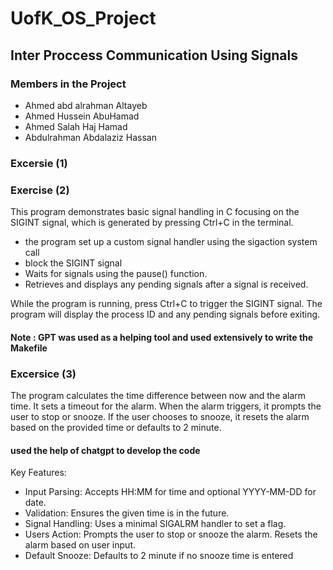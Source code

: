 # UofK_OS_Project

## Inter Proccess Communication Using Signals

### Members in the Project

- Ahmed abd alrahman Altayeb
- Ahmed Hussein AbuHamad
- Ahmed Salah Haj Hamad
- Abdulrahman Abdalaziz Hassan

### Excersie (1)

### Exercise (2)

This program demonstrates basic signal handling in C focusing on the SIGINT signal, which is generated by pressing Ctrl+C in the terminal.

- the program set up a custom signal handler using the sigaction system call
- block the SIGINT signal
- Waits for signals using the pause() function.
- Retrieves and displays any pending signals after a signal is received.

While the program is running, press Ctrl+C to trigger the SIGINT signal. The program will display the process ID and any pending signals before exiting.

#### Note : GPT was used as a helping tool and used extensively to write the Makefile

### Excersice (3)

The program calculates the time difference between now and the alarm time.
It sets a timeout for the alarm.
When the alarm triggers, it prompts the user to stop or snooze.
If the user chooses to snooze, it resets the alarm based on the provided time or defaults to 2 minute.

#### used the help of chatgpt to develop the code

Key Features:

- Input Parsing:
  Accepts HH:MM for time and optional YYYY-MM-DD for date.
- Validation:
  Ensures the given time is in the future.
- Signal Handling:
  Uses a minimal SIGALRM handler to set a flag.
- Users Action:
  Prompts the user to stop or snooze the alarm.
  Resets the alarm based on user input.
- Default Snooze:
  Defaults to 2 minute if no snooze time is entered

